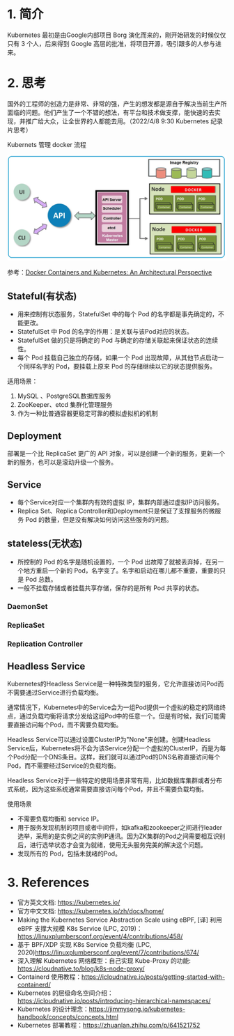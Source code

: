 <!--
 * @Author: your name
 * @Date: 2022-04-15 20:18:46
 * @LastEditTime: 2022-04-26 23:51:06
 * @LastEditors: JohnJeep
 * @Description: Kubernetes 学习
 * @FilePath: 
-->
# 1. 简介

Kubernetes 最初是由Google内部项目 Borg 演化而来的，刚开始研发的时候仅仅只有 3 个人，后来得到 Google 高层的批准，将项目开源，吸引跟多的人参与进来。



# 2. 思考

国外的工程师的创造力是非常、非常的强，产生的想发都是源自于解决当前生产所面临的问题。他们产生了一个不错的想法，有平台和技术做支撑，能快速的去实现，并推广给大众，让全世界的人都能去用。（2022/4/8 9:30 Kubernetes 纪录片思考）



Kubernets 管理 docker 流程

![](../figures/Kubernetes-Architecture.jpg)

参考：[Docker Containers and Kubernetes: An Architectural Perspective](https://dzone.com/articles/docker-containers-and-kubernetes-an-architectural)



## Stateful(有状态)

- 用来控制有状态服务，StatefulSet 中的每个 Pod 的名字都是事先确定的，不能更改。
- StatefulSet 中 Pod 的名字的作用：是关联与该Pod对应的状态。
- StatefulSet 做的只是将确定的 Pod 与确定的存储关联起来保证状态的连续性。
- 每个 Pod 挂载自己独立的存储，如果一个 Pod 出现故障，从其他节点启动一个同样名字的 Pod，要挂载上原来 Pod 的存储继续以它的状态提供服务。
  	

适用场景： 

1. MySQL 、PostgreSQL数据库服务
2. ZooKeeper、etcd 集群化管理服务
3. 作为一种比普通容器更稳定可靠的模拟虚拟机的机制



## Deployment

部署是一个比 ReplicaSet 更广的 API 对象，可以是创建一个新的服务，更新一个新的服务，也可以是滚动升级一个服务。



## Service

- 每个Service对应一个集群内有效的虚拟 IP，集群内部通过虚拟IP访问服务。
- Replica Set、Replica Controller和Deployment只是保证了支撑服务的微服务 Pod 的数量，但是没有解决如何访问这些服务的问题。

## stateless(无状态)
- 所控制的 Pod 的名字是随机设置的，一个 Pod 出故障了就被丢弃掉，在另一个地方重启一个新的 Pod，名字变了。名字和启动在哪儿都不重要，重要的只是 Pod 总数。
- 一般不挂载存储或者挂载共享存储，保存的是所有 Pod 共享的状态。

### DaemonSet

### ReplicaSet

### Replication Controller




## Headless Service

Kubernetes的Headless Service是一种特殊类型的服务，它允许直接访问Pod而不需要通过Service进行负载均衡。

通常情况下，Kubernetes中的Service会为一组Pod提供一个虚拟的稳定的网络终点，通过负载均衡将请求分发给这组Pod中的任意一个。但是有时候，我们可能需要直接访问每个Pod，而不需要负载均衡。

Headless Service可以通过设置ClusterIP为"None"来创建。创建Headless Service后，Kubernetes将不会为该Service分配一个虚拟的ClusterIP，而是为每个Pod分配一个DNS条目。这样，我们就可以通过Pod的DNS名称直接访问每个Pod，而不需要经过Service的负载均衡。

Headless Service对于一些特定的使用场景非常有用，比如数据库集群或者分布式系统，因为这些系统通常需要直接访问每个Pod，并且不需要负载均衡。

使用场景

- 不需要负载均衡和 service IP。
- 用于服务发现机制的项目或者中间件，如kafka和zookeeper之间进行leader选举，采用的是实例之间的实例IP通讯。因为ZK集群的Pod之间需要相互识别后，进行选举状态才会变为就绪，使用无头服务完美的解决这个问题。
- 发现所有的 Pod，包括未就绪的Pod。




# 3. References

- 官方英文文档: https://kubernetes.io/
- 官方中文文档: https://kubernetes.io/zh/docs/home/
- Making the Kubernetes Service Abstraction Scale using eBPF, [译] 利用 eBPF 支撑大规模 K8s Service (LPC, 2019)：https://linuxplumbersconf.org/event/4/contributions/458/
- 基于 BPF/XDP 实现 K8s Service 负载均衡 (LPC, 2020)https://linuxplumbersconf.org/event/7/contributions/674/
- 深入理解 Kubernetes 网络模型：自己实现 Kube-Proxy 的功能: https://cloudnative.to/blog/k8s-node-proxy/
- Containerd 使用教程：https://icloudnative.io/posts/getting-started-with-containerd/
- Kubernetes 的层级命名空间介绍：https://icloudnative.io/posts/introducing-hierarchical-namespaces/
- Kubernetes 的设计理念：https://jimmysong.io/kubernetes-handbook/concepts/concepts.html
- Kubernetes 部署教程：https://zhuanlan.zhihu.com/p/641521752





